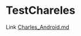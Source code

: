 # TestChareles

Link [Charles_Android.md](https://github.com/YingVickyCao/YingVickyCao.github.io/blob/master/tools/Charles/Charles_Android.md)
